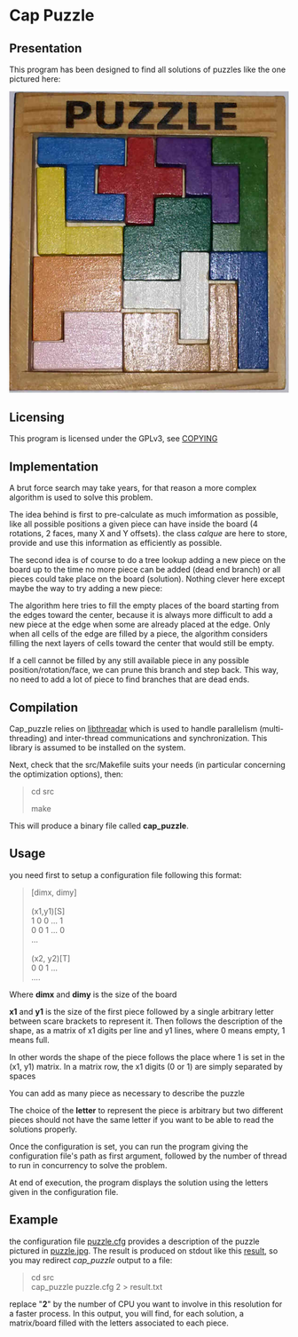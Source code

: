 
# Cap Puzzle

## Presentation

This program has been designed to find all
solutions of puzzles like the one pictured here:

![Capucine's Puzzle](doc/puzzle.jpg)


## Licensing

This program is licensed under the GPLv3,
see [COPYING](COPYING)

## Implementation

A brut force search may take years, for
that reason a more complex algorithm is used
to solve this problem.

The idea behind is first to pre-calculate as
much imformation as possible, like all possible
positions a given piece can have inside the board
(4 rotations, 2 faces, many X and Y offsets).
the class *calque* are here to store, provide and
use this information as efficiently as possible.

The second idea is of course to do
a tree lookup adding a new piece on the board up
to the time no more piece can be added (dead end
branch) or all pieces could take place on the board
(solution). Nothing clever here except maybe the
way to try adding a new piece:

The algorithm here tries to fill the empty places
of the board starting from the edges toward the
center, because it is always more difficult to add
a new piece at the edge when some are already
placed at the edge. Only when all cells of the
edge are filled by a piece, the algorithm considers
filling the next layers of cells toward the center
that would still be empty.

If a cell cannot be filled by any still available
piece in any possible position/rotation/face, we
can prune this branch and step back.
This way, no need to add a lot of piece to find
branches that are dead ends.


## Compilation

Cap_puzzle relies on [libthreadar](https://github.com/Edrusb/libthreadar)
which is used to handle parallelism (multi-threading)
and inter-thread communications and synchronization.
This library is assumed to be installed on the system.

Next, check that the src/Makefile suits your needs (in
particular concerning the optimization options), then:

> cd src<p>
> make

This will produce a binary file called **cap_puzzle**.

## Usage

you need first to setup a configuration file
following this format:

> 
> [dimx, dimy]<br>
> <br>
> (x1,y1)[S]<br>
>  1 0 0 ... 1<br>
>  0 0 1 ... 0<br>
>  ...<br>
> <br>
> (x2, y2)[T]<br>
>  0 0 1 ...<br>
>  ....<br>
> 

Where **dimx** and **dimy** is the size of the board

**x1** and **y1** is the size of the first piece
followed by a single arbitrary letter between
scare brackets to represent it. Then follows the
description of the shape, as a matrix of
x1 digits per line and y1 lines, where 0 means
empty, 1 means full.

In other words the shape of the piece follows the
place where 1 is set in the (x1, y1) matrix.
In a matrix row, the x1 digits (0 or 1) are
simply separated by spaces

You can add as many piece as necessary to describe
the puzzle

The choice of the **letter** to represent the piece
is arbitrary but two different pieces should not
have the same letter if you want to be able to
read the solutions properly.

Once the configuration is set, you can run the
program giving the configuration file's path as first argument,
followed by the number of thread to run in
concurrency to solve the problem.

At end of execution, the program displays the
solution using the letters given in the
configuration file.


## Example

the configuration file [puzzle.cfg](config/puzzle.cfg) provides
a description of the puzzle pictured in
[puzzle.jpg](doc/puzzle.jpg). The result is produced on stdout like this [result](results/puzzle.txt), 
so you may redirect *cap_puzzle* output to a file:

>  cd src <br>
>  cap_puzzle puzzle.cfg 2 > result.txt
>
replace "**2**" by the number of CPU you want to involve
in this resolution for a faster process. In this output, you will find, for each 
solution, a matrix/board filled with the letters associated to each piece.




